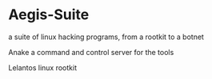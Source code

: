 # Aegis-Suite
a suite of linux hacking programs, from a rootkit to a botnet


Anake
a command and control server for the tools

Lelantos
linux rootkit
